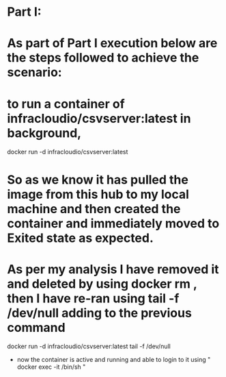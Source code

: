 # Part I:

# As part of Part I execution below are the steps followed to achieve the scenario:

# to run a container of infracloudio/csvserver:latest in background, 

docker run -d infracloudio/csvserver:latest

# So as we know it has pulled the image from this hub to my local machine and then created the container and immediately moved to Exited state as expected.

# As per my analysis I have removed it and deleted by using docker rm <container ID> , then I have re-ran using tail -f /dev/null adding to the previous command

docker run -d infracloudio/csvserver:latest tail -f /dev/null


- now the container is active and running and able to login to it using  " docker exec -it <container-name> /bin/sh "

